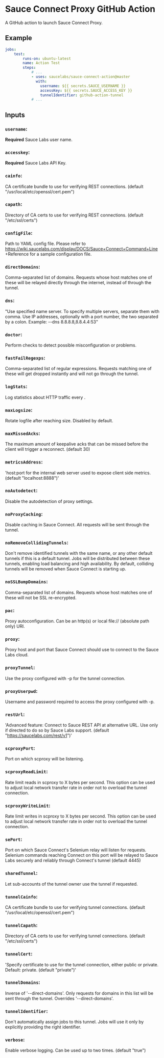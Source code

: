Sauce Connect Proxy GitHub Action
=================================

A GitHub action to launch Sauce Connect Proxy.

## Example

```yaml
jobs:
    test:
        runs-on: ubuntu-latest
        name: Action Test
        steps:
            # ...
            - uses: saucelabs/sauce-connect-action@master
              with:
                username: ${{ secrets.SAUCE_USERNAME }}
                accessKey: ${{ secrets.SAUCE_ACCESS_KEY }}
                tunnelIdentifier: github-action-tunnel
            # ...
```

## Inputs

### `username`:
**Required** Sauce Labs user name.

### `accesskey`:
**Required** Sauce Labs API Key.

### `cainfo`:
CA certificate bundle to use for verifying REST connections. (default "/usr/local/etc/openssl/cert.pem")

### `capath`:
Directory of CA certs to use for verifying REST connections. (default "/etc/ssl/certs")

### `configFile`:
Path to YAML config file. Please refer to https://wiki.saucelabs.com/display/DOCS/Sauce+Connect+Command+Line +Reference for a sample configuration file.

### `directDomains`:
Comma-separated list of domains. Requests whose host matches one of these will be relayed directly through the  internet, instead of through the tunnel.

### `dns`:
"Use specified name server. To specify multiple servers, separate them with comma. Use IP addresses, optionally  with a port number, the two separated by a colon. Example: --dns 8.8.8.8,8.8.4.4:53"

### `doctor`:
Perform checks to detect possible misconfiguration or problems.

### `fastFailRegexps`:
Comma-separated list of regular expressions. Requests matching one of these will get dropped instantly and will  not go through the tunnel.

### `logStats`:
Log statistics about HTTP traffic every <seconds>.

### `maxLogsize`:
Rotate logfile after reaching <bytes> size. Disabled by default.

### `maxMissedAcks`:
The maximum amount of keepalive acks that can be missed before the client will trigger a reconnect. (default 30)

### `metricsAddress`:
'host:port for the internal web server used to expose client side metrics. (default "localhost:8888")'

### `noAutodetect`:
Disable the autodetection of proxy settings.

### `noProxyCaching`:
Disable caching in Sauce Connect. All requests will be sent through the tunnel.

### `noRemoveCollidingTunnels`:
Don't remove identified tunnels with the same name, or any other default tunnels if this is a default tunnel. Jobs will be distributed between these tunnels, enabling load balancing and high availability. By default, colliding tunnels will be removed when Sauce Connect is starting up.

### `noSSLBumpDomains`:
Comma-separated list of domains. Requests whose host matches one of these will not be SSL re-encrypted.

### `pac`:
Proxy autoconfiguration. Can be an http(s) or local file:// (absolute path only) URI.

### `proxy`:
Proxy host and port that Sauce Connect should use to connect to the Sauce Labs cloud.

### `proxyTunnel`:
Use the proxy configured with -p for the tunnel connection.

### `proxyUserpwd`:
Username and password required to access the proxy configured with -p.

### `restUrl`:
'Advanced feature: Connect to Sauce REST API at alternative URL. Use only if directed to do so by Sauce Labs  support. (default "https://saucelabs.com/rest/v1")'

### `scproxyPort`:
Port on which scproxy will be listening.

### `scproxyReadLimit`:
Rate limit reads in scproxy to X bytes per second. This option can be used to adjust local network transfer rate in order not to overload the tunnel connection.

### `scproxyWriteLimit`:
Rate limit writes in scproxy to X bytes per second. This option can be used to adjust local network transfer rate in order not to overload the tunnel connection.

### `sePort`:
Port on which Sauce Connect's Selenium relay will listen for requests. Selenium commands reaching Connect on this port will be relayed to Sauce Labs securely and reliably through Connect's tunnel (default 4445)

### `sharedTunnel`:
Let sub-accounts of the tunnel owner use the tunnel if requested.

### `tunnelCainfo`:
CA certificate bundle to use for verifying tunnel connections. (default "/usr/local/etc/openssl/cert.pem")

### `tunnelCapath`:
Directory of CA certs to use for verifying tunnel connections. (default "/etc/ssl/certs")

### `tunnelCert`:
'Specify certificate to use for the tunnel connection, either public or private. Default: private. (default "private")'

### `tunnelDomains`:
Inverse of '--direct-domains'. Only requests for domains in this list will be sent through the tunnel. Overrides '--direct-domains'.

### `tunnelIdentifier`:
Don't automatically assign jobs to this tunnel. Jobs will use it only by explicitly providing the right identifier.

### `verbose`:
Enable verbose logging. Can be used up to two times. (default "true")
